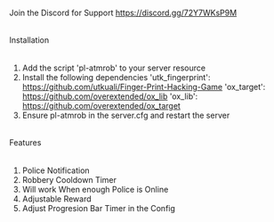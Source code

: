 ######
Join the Discord for Support
https://discord.gg/72Y7WKsP9M
######

######
Installation
######

1) Add the script 'pl-atmrob' to your server resource
2) Install the following dependencies
    'utk_fingerprint': 
    https://github.com/utkuali/Finger-Print-Hacking-Game
    'ox_target': 
    https://github.com/overextended/ox_lib
    'ox_lib': 
    https://github.com/overextended/ox_target
3) Ensure pl-atmrob in the server.cfg and restart the server


######
Features
######
1) Police Notification
2) Robbery Cooldown Timer
3) Will work When enough Police is Online
4) Adjustable Reward
5) Adjust Progresion Bar Timer in the Config
